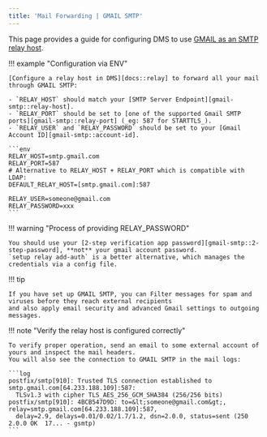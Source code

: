 ```yaml
---
title: 'Mail Forwarding | GMAIL SMTP'
---
```


This page provides a guide for configuring DMS to use [GMAIL as an SMTP relay host][gmail-smtp].

!!! example "Configuration via ENV"

    [Configure a relay host in DMS][docs::relay] to forward all your mail through GMAIL SMTP:

    - `RELAY_HOST` should match your [SMTP Server Endpoint][gmail-smtp::relay-host].
    - `RELAY_PORT` should be set to [one of the supported Gmail SMTP ports][gmail-smtp::relay-port] (_eg: 587 for STARTTLS_).
    - `RELAY_USER` and `RELAY_PASSWORD` should be set to your [Gmail Account ID][gmail-smtp::account-id].

    ```env
    RELAY_HOST=smtp.gmail.com
    RELAY_PORT=587
    # Alternative to RELAY_HOST + RELAY_PORT which is compatible with LDAP:
    DEFAULT_RELAY_HOST=[smtp.gmail.com]:587

    RELAY_USER=someone@gmail.com
    RELAY_PASSWORD=xxx
    ```

!!! warning "Process of providing RELAY_PASSWORD"

    You should use your [2-step verification app password][gmail-smtp::2-step-password], **not** your gmail account password.
    `setup relay add-auth` is a better alternative, which manages the credentials via a config file.
    
!!! tip

    If you have set up GMAIL SMTP, you can Filter messages for spam and viruses before they reach external recipients
    and also apply email security and advanced Gmail settings to outgoing messages.

!!! note "Verify the relay host is configured correctly"

    To verify proper operation, send an email to some external account of yours and inspect the mail headers.
    You will also see the connection to GMAIL SMTP in the mail logs:

    ```log
    postfix/smtp[910]: Trusted TLS connection established to smtp.gmail.com[64.233.188.109]:587:
      TLSv1.3 with cipher TLS_AES_256_GCM_SHA384 (256/256 bits)
    postfix/smtp[910]: 4BCB547D9D: to=&lt;someone@gmail.com&gt;, relay=smtp.gmail.com[64.233.188.109]:587,
      delay=2.9, delays=0.01/0.02/1.7/1.2, dsn=2.0.0, status=sent (250 2.0.0 OK  17... - gsmtp)
    ```

[docs::relay]: ./relay-hosts.md
[gmail-smtp]: https://support.google.com/a/answer/2956491?sjid=10042458694956130936-AP
[gmail-smtp::relay-host]: https://support.google.com/a/answer/176600
[gmail-smtp::relay-port]: https://support.google.com/a/answer/2956491
[gmail-smtp::account-id]: https://myaccount.google.com/security?gar=1
[gmail-smtp::2-step-password]: https://support.google.com/accounts/answer/185833
